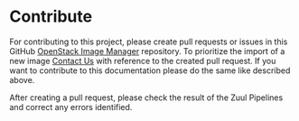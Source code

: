 # Contribute

For contributing to this project, please create pull requests or issues in this GitHub
[OpenStack Image Manager](https://github.com/osism/openstack-image-manager) repository.
To prioritize the import of a new image [Contact Us](mailto:info@osism.tech) with reference to the created pull request.
If you want to contribute to this documentation please do the same like described above.

After creating a pull request, please check the result of the Zuul Pipelines and correct any errors identified.
